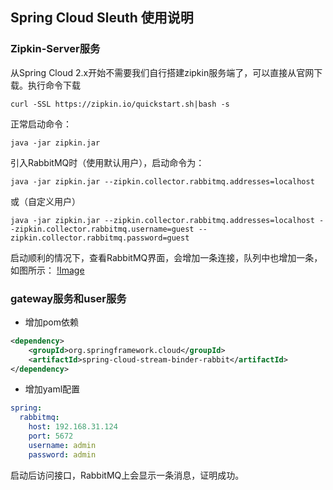 ## Spring Cloud Sleuth 使用说明
### Zipkin-Server服务
从Spring Cloud 2.x开始不需要我们自行搭建zipkin服务端了，可以直接从官网下载。执行命令下载
```shell script
curl -SSL https://zipkin.io/quickstart.sh|bash -s
```
正常启动命令：
```shell script
java -jar zipkin.jar
```
引入RabbitMQ时（使用默认用户），启动命令为：
```shell script
java -jar zipkin.jar --zipkin.collector.rabbitmq.addresses=localhost
```
或（自定义用户）
```shell script
java -jar zipkin.jar --zipkin.collector.rabbitmq.addresses=localhost --zipkin.collector.rabbitmq.username=guest --zipkin.collector.rabbitmq.password=guest
```
启动顺利的情况下，查看RabbitMQ界面，会增加一条连接，队列中也增加一条，如图所示：
[!Image](https://github.com/zk-study-springcloud/spring-cloud-sleuth/blob/master/image/1572752547329.jpg)
### gateway服务和user服务
- 增加pom依赖
```xml
<dependency>
    <groupId>org.springframework.cloud</groupId>
    <artifactId>spring-cloud-stream-binder-rabbit</artifactId>
</dependency>
```
- 增加yaml配置
```yaml
spring:
  rabbitmq:
    host: 192.168.31.124
    port: 5672
    username: admin
    password: admin
```
启动后访问接口，RabbitMQ上会显示一条消息，证明成功。

